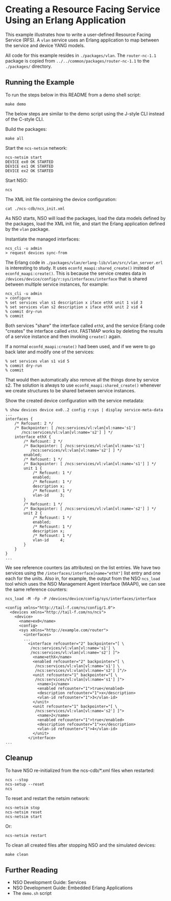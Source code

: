 Creating a Resource Facing Service Using an Erlang Application
==============================================================

This example illustrates how to write a user-defined Resource Facing Service
(RFS). A `vlan` service uses an Erlang application to map between the service
and device YANG models.

All code for this example resides in `./packages/vlan`. The `router-nc-1.1`
package is copied from `../../common/packages/router-nc-1.1` to the
`./packages/` directory.

Running the Example
-------------------

To run the steps below in this README from a demo shell script:

    make demo

The below steps are similar to the demo script using the J-style CLI instead of
the C-style CLI.

Build the packages:

    make all

Start the `ncs-netsim` network:

    ncs-netsim start
    DEVICE ex0 OK STARTED
    DEVICE ex1 OK STARTED
    DEVICE ex2 OK STARTED

Start NSO:

    ncs

The XML init file containing the device configuration:

    cat ./ncs-cdb/ncs_init.xml

As NSO starts, NSO will load the packages, load the data models defined by the
packages, load the XML init file, and start the Erlang application defined by
the `vlan` package.

Instantiate the managed interfaces:

    ncs_cli -u admin
    > request devices sync-from

The Erlang code in `./packages/vlan/erlang-lib/vlan/src/vlan_server.erl`
is interesting to study. It uses `econfd_maapi:shared_create()` instead of
`econfd_maapi:create()`. This is because the service creates data in
`/devices/device/config/r:sys/interfaces/interface` that is shared between
multiple service instances, for example:

    ncs_cli -u admin
    > configure
    % set services vlan s1 description x iface ethX unit 1 vid 3
    % set services vlan s2 description x iface ethX unit 2 vid 4
    % commit dry-run
    % commit

Both services "share" the interface called `ethX`, and the service Erlang code
"creates" the interface called `ethX`. FASTMAP works by deleting the results of
a service instance and then invoking `create()` again.

If a normal `econfd_maapi:create()` had been used, and if we were to go back
later and modify one of the services:

    % set services vlan s1 vid 5
    % commit dry-run
    % commit

That would then automatically also remove all the things done by service s2.
The solution is always to use `econfd_maapi:shared_create()` whenever we create
structures to be shared between service instances.

Show the created device configuration with the service metadata:

    % show devices device ex0..2 config r:sys | display service-meta-data
    ...
    interfaces {
        /* Refcount: 2 */
        /* Backpointer: [ /ncs:services/vl:vlan[vl:name='s1']
           /ncs:services/vl:vlan[vl:name='s2'] ] */
        interface ethX {
            /* Refcount: 2 */
            /* Backpointer: [ /ncs:services/vl:vlan[vl:name='s1']
               /ncs:services/vl:vlan[vl:name='s2'] ] */
            enabled;
            /* Refcount: 1 */
            /* Backpointer: [ /ncs:services/vl:vlan[vl:name='s1'] ] */
            unit 1 {
                /* Refcount: 1 */
                enabled;
                /* Refcount: 1 */
                description x;
                /* Refcount: 1 */
                vlan-id     3;
            }
            /* Refcount: 1 */
            /* Backpointer: [ /ncs:services/vl:vlan[vl:name='s2'] ] */
            unit 2 {
                /* Refcount: 1 */
                enabled;
                /* Refcount: 1 */
                description x;
                /* Refcount: 1 */
                vlan-id     4;
            }
        }
    }
    ...

We see reference counters (as attributes) on the list entries. We have two
services using the `/interfaces/interface[name="ethX"]` list entry and one each
for the units. Also in, for example, the output from the NSO `ncs_load` tool
which uses the NSO Management Agent Interface (MAAPI), we can see the same
reference counters:

    ncs_load -M -Fp -P /devices/device/config/sys/interfaces/interface

    <config xmlns="http://tail-f.com/ns/config/1.0">
      <devices xmlns="http://tail-f.com/ns/ncs">
        <device>
          <name>ex0</name>
          <config>
          <sys xmlns="http://example.com/router">
            <interfaces>
            ...
              <interface refcounter="2" backpointer="[ \
               /ncs:services/vl:vlan[vl:name='s1'] \
               /ncs:services/vl:vlan[vl:name='s2'] ]">
                <name>ethX</name>
                <enabled refcounter="2" backpointer="[ \
                 /ncs:services/vl:vlan[vl:name='s1'] \
                 /ncs:services/vl:vlan[vl:name='s2'] ]"/>
                <unit refcounter="1" backpointer="[ \
                 /ncs:services/vl:vlan[vl:name='s1'] ]">
                  <name>1</name>
                  <enabled refcounter="1">true</enabled>
                  <description refcounter="1">x</description>
                  <vlan-id refcounter="1">3</vlan-id>
                </unit>
                <unit refcounter="1" backpointer="[ \
                 /ncs:services/vl:vlan[vl:name='s2'] ]">
                  <name>2</name>
                  <enabled refcounter="1">true</enabled>
                  <description refcounter="1">x</description>
                  <vlan-id refcounter="1">4</vlan-id>
                </unit>
              </interface>
    ...

Cleanup
-------

To have NSO re-initialized from the ncs-cdb/*.xml files when restarted:

    ncs --stop
    ncs-setup --reset
    ncs

To reset and restart the netsim network:

    ncs-netsim stop
    ncs-netsim reset
    ncs-netsim start

Or:

    ncs-netsim restart

To clean all created files after stopping NSO and the simulated devices:

    make clean

Further Reading
---------------

+ NSO Development Guide: Services
+ NSO Development Guide: Embedded Erlang Applications
+ The `demo.sh` script